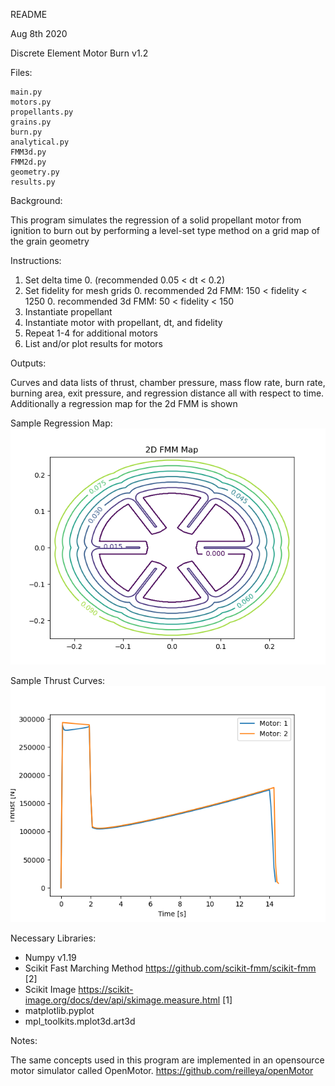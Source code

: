 README

Aug 8th 2020

Discrete Element Motor Burn  v1.2

Files:
    
    main.py
    motors.py
    propellants.py
    grains.py
    burn.py
    analytical.py
    FMM3d.py
    FMM2d.py
    geometry.py
    results.py

Background:

This program simulates the regression of a solid propellant motor from ignition to burn out
by performing a level-set type method on a grid map of the grain geometry

Instructions:

1. Set delta time 
    0. (recommended 0.05 < dt < 0.2)  
2. Set fidelity for mesh grids
    0. recommended 2d FMM: 150 < fidelity < 1250 
    0. recommended 3d FMM: 50 < fidelity < 150
3. Instantiate propellant
4. Instantiate motor with propellant, dt, and fidelity
5. Repeat 1-4 for additional motors
6. List and/or plot results for motors


Outputs:

Curves and data lists of thrust, chamber pressure, mass flow rate, burn rate, burning area,
exit pressure, and regression distance all with respect to time.  Additionally a regression map
for the 2d FMM is shown

Sample Regression Map:
![Wagon Wheel Regression](/sample_results/StarRegression.png)

Sample Thrust Curves:
![Wagon Wheel Thrust Method Comparsion](/sample_results/WagonThrust.png)

Necessary Libraries:

- Numpy v1.19
- Scikit Fast Marching Method  https://github.com/scikit-fmm/scikit-fmm [2]
- Scikit Image  https://scikit-image.org/docs/dev/api/skimage.measure.html [1]
- matplotlib.pyplot
- mpl_toolkits.mplot3d.art3d

Notes:

The same concepts used in this program are implemented in an opensource motor simulator called OpenMotor.  https://github.com/reilleya/openMotor
